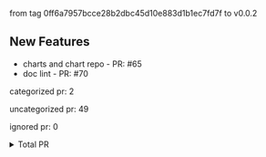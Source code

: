 from tag 0ff6a7957bcce28b2dbc45d10e883d1b1ec7fd7f to v0.0.2

## New Features

- charts and chart repo - PR: #65
- doc lint - PR: #70



categorized pr: 2

uncategorized pr: 49

ignored pr: 0

<details>
<summary>Total PR</summary>

https://github.com/spidernet-io/spiderpool/compare/0ff6a7957bcce28b2dbc45d10e883d1b1ec7fd7f...v0.0.2
</details>